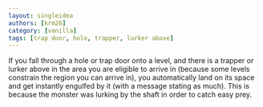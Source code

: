 ```yaml
---
layout: singleidea
authors: [krm26]
category: [vanilla]
tags: [trap door, hole, trapper, lurker above]
---
```

If you fall through a hole or trap door onto a level, and there is a trapper or
lurker above in the area you are eligible to arrive in (because some levels
constrain the region you can arrive in), you automatically land on its space and
get instantly engulfed by it (with a message stating as much). This is because
the monster was lurking by the shaft in order to catch easy prey.
